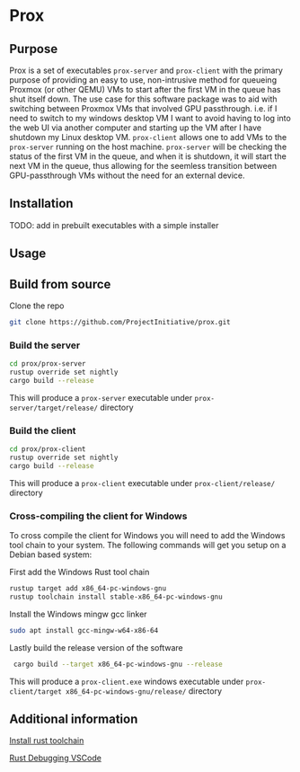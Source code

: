 # Prox

## Purpose

Prox is a set of executables `prox-server` and `prox-client` with the primary purpose of providing an easy to use, non-intrusive method for queueing Proxmox (or other QEMU) VMs to start after the first VM in the queue has shut itself down. The use case for this software package was to aid with switching between Proxmox VMs that involved GPU passthrough. i.e. if I need to switch to my windows desktop VM I want to avoid having to log into the web UI via another computer and starting up the VM after I have shutdown my Linux desktop VM. `prox-client` allows one to add VMs to the `prox-server` running on the host machine. `prox-server` will be checking the status of the first VM in the queue, and when it is shutdown, it will start the next VM in the queue, thus allowing for the seemless transition between GPU-passthrough VMs without the need for an external device.

## Installation

TODO: add in prebuilt executables with a simple installer

## Usage


## Build from source

Clone the repo

```bash
git clone https://github.com/ProjectInitiative/prox.git
```

### Build the server

```bash
cd prox/prox-server
rustup override set nightly
cargo build --release
```

This will produce a `prox-server` executable under `prox-server/target/release/` directory

### Build the client

```bash
cd prox/prox-client
rustup override set nightly
cargo build --release
```
This will produce a `prox-client` executable under `prox-client/release/` directory

### Cross-compiling the client for Windows

To cross compile the client for Windows you will need to add the Windows tool chain to your system. The following commands will get you setup on a Debian based system:

First add the Windows Rust tool chain

```bash
rustup target add x86_64-pc-windows-gnu
rustup toolchain install stable-x86_64-pc-windows-gnu
```

Install the Windows mingw gcc linker

```bash
sudo apt install gcc-mingw-w64-x86-64
```

Lastly build the release version of the software

```bash
 cargo build --target x86_64-pc-windows-gnu --release
```
This will produce a `prox-client.exe` windows executable under `prox-client/target x86_64-pc-windows-gnu/release/` directory


## Additional information

[Install rust toolchain](https://rustup.rs/)

[Rust Debugging VSCode](https://www.forrestthewoods.com/blog/how-to-debug-rust-with-visual-studio-code/)
